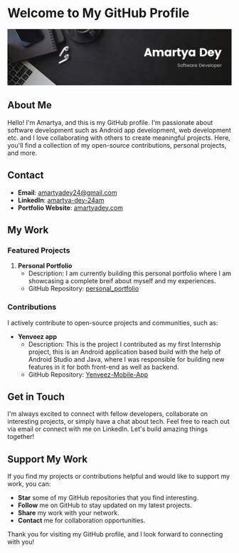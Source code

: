 # Welcome to My GitHub Profile

![Profile Banner](github_banner.png)

## About Me

Hello! I'm Amartya, and this is my GitHub profile. I'm passionate about software development such as Android app development, web development etc. and I love collaborating with others to create meaningful projects. Here, you'll find a collection of my open-source contributions, personal projects, and more.

## Contact

- **Email**: [amartyadey24@gmail.com](mailto:amartyadey24@gmail.com)
- **LinkedIn**: [amartya-dey-24am](https://www.linkedin.com/in/amartya-dey-24am)
- **Portfolio Website**: [amartyadey.com](amartyadey.com)

## My Work

### Featured Projects

1. **Personal Portfolio**
   - Description: I am currently building this personal portfolio where I am showcasing a complete breif about myself and my experiences.
   - GitHub Repository: [personal_portfolio](https://github.com/AmartyaDey24/personal_portfolio.git)

### Contributions

I actively contribute to open-source projects and communities, such as:

- **Yenveez app**
   - Description: This is the project I contributed as my first Internship project, this is an Android application based build with the help of Android Studio and Java, where I was responsible for building new features in it for both front-end as well as backend.
   - GitHub Repository: [Yenveez-Mobile-App](https://github.com/kethan2206/Yenveez-Mobile-App.git)

## Get in Touch

I'm always excited to connect with fellow developers, collaborate on interesting projects, or simply have a chat about tech. Feel free to reach out via email or connect with me on LinkedIn. Let's build amazing things together!

## Support My Work

If you find my projects or contributions helpful and would like to support my work, you can:

- **Star** some of my GitHub repositories that you find interesting.
- **Follow** me on GitHub to stay updated on my latest projects.
- **Share** my work with your network.
- **Contact** me for collaboration opportunities.

Thank you for visiting my GitHub profile, and I look forward to connecting with you!

